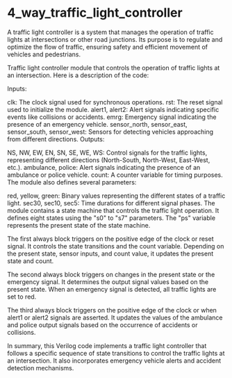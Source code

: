 # 4_way_traffic_light_controller
A traffic light controller is a system that manages the operation of traffic lights at intersections or other road junctions.
Its purpose is to regulate and optimize the flow of traffic, ensuring safety and efficient movement of vehicles and pedestrians.

Traffic light controller module that controls the operation of traffic lights at an intersection. Here is a description of the code:

Inputs:

clk: The clock signal used for synchronous operations.
rst: The reset signal used to initialize the module.
alert1, alert2: Alert signals indicating specific events like collisions or accidents.
emrg: Emergency signal indicating the presence of an emergency vehicle.
sensor_north, sensor_east, sensor_south, sensor_west: Sensors for detecting vehicles approaching from different directions.
Outputs:

NS, NW, EW, EN, SN, SE, WE, WS: Control signals for the traffic lights, representing different directions (North-South, North-West, East-West, etc.).
ambulance, police: Alert signals indicating the presence of an ambulance or police vehicle.
count: A counter variable for timing purposes.
The module also defines several parameters:

red, yellow, green: Binary values representing the different states of a traffic light.
sec30, sec10, sec5: Time durations for different signal phases.
The module contains a state machine that controls the traffic light operation. 
It defines eight states using the "s0" to "s7" parameters. 
The "ps" variable represents the present state of the state machine.

The first always block triggers on the positive edge of the clock or reset signal. 
It controls the state transitions and the count variable. 
Depending on the present state, sensor inputs, and count value, it updates the present state and count.

The second always block triggers on changes in the present state or the emergency signal.
It determines the output signal values based on the present state. 
When an emergency signal is detected, all traffic lights are set to red.

The third always block triggers on the positive edge of the clock or when alert1 or alert2 signals are asserted.
It updates the values of the ambulance and police output signals based on the occurrence of accidents or collisions.

In summary, this Verilog code implements a traffic light controller that follows a specific sequence of state transitions to
control the traffic lights at an intersection. It also incorporates emergency vehicle alerts and accident detection mechanisms.
